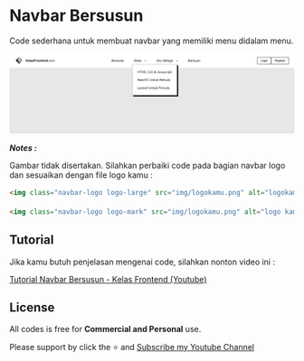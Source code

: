 # Navbar Bersusun

Code sederhana untuk membuat navbar yang memiliki menu didalam menu.

![screenshoot](img/Screenshot.png)

**_Notes :_**

Gambar tidak disertakan. Silahkan perbaiki code pada bagian navbar logo dan sesuaikan dengan file logo kamu :

```html
<img class="navbar-logo logo-large" src="img/logokamu.png" alt="logokamu" />

<img class="navbar-logo logo-mark" src="img/logokamu.png" alt="logo kamu" />
```

## Tutorial

Jika kamu butuh penjelasan mengenai code, silahkan nonton video ini :

[Tutorial Navbar Bersusun - Kelas Frontend (Youtube)](https://www.youtube.com/watch?v=Meu26-Srt4c)

## License

All codes is free for **Commercial and Personal** use.

Please support by click the ⭐ and [Subscribe my Youtube Channel](https://www.youtube.com/@kelas-frontend)
